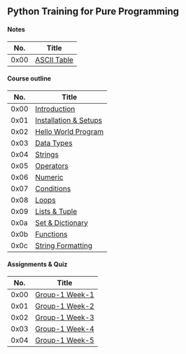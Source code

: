 ## Python Training for Pure Programming

#### Notes

| No. | Title |
| --- | --- |
| 0x00 | [ASCII Table](./files/ascii_table.md) |

#### Course outline

| No. | Title |
| --- | --- |
| 0x00 | [Introduction](./files/introduction.md) |
| 0x01 | [Installation & Setups](./files/installation_setups.md) |
| 0x02 | [Hello World Program](./files/helloworld_program.md) |
| 0x03 | [Data Types](./files/data_types.md) |
| 0x04 | [Strings](./files/strings.md) |
| 0x05 | [Operators](./files/operators.md) |
| 0x06 | [Numeric](./files/numeric.md) |
| 0x07 | [Conditions](./files/conditions.md) |
| 0x08 | [Loops](./files/loops.md) |
| 0x09 | [Lists & Tuple](./files/liststuple.md) |
| 0x0a | [Set & Dictionary](./files/setdict.md) |
| 0x0b | [Functions](./files/functions.md) |
| 0x0c | [String Formatting](./files/stringformat.md) |

#### Assignments & Quiz

| No. | Title |
| --- | --- |
| 0x00 | [Group-1 Week-1](./asm/g1_w1.md) |
| 0x01 | [Group-1 Week-2](./asm/g1_w2.md) |
| 0x02 | [Group-1 Week-3](./asm/g1_w3.md) |
| 0x03 | [Group-1 Week-4](./asm/g1_w4.md) |
| 0x04 | [Group-1 Week-5](./asm/g1_w5.md) |